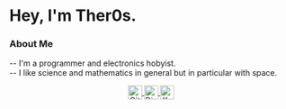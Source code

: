<h1> Hey, I'm Ther0s. </h1>

<h3>About Me</h3>
    -- I'm a programmer and electronics hobyist. <br>
    -- I like science and mathematics in general but in particular with space.
<p align="center">
    <a href="https://github.com/Myoozik">
        <img align="center" src="https://cdn.jsdelivr.net/npm/simple-icons@4.9.0/icons/github.svg" alt="Github" height="25" width="25"/>
    </a>
    <a href="https://discord.com/invite/VS6jP4GDD3">
        <img align="center" src="https://cdn.jsdelivr.net/npm/simple-icons@4.9.0/icons/discord.svg" alt="Discord" height="25" width="25"/>
    </a>
    <a href="https://keybase.io/theros">
        <img align="center" src="https://cdn.jsdelivr.net/npm/simple-icons@4.9.0/icons/keybase.svg" alt="Keybase" height="25" width="25"/>
    </a>
</p>    
